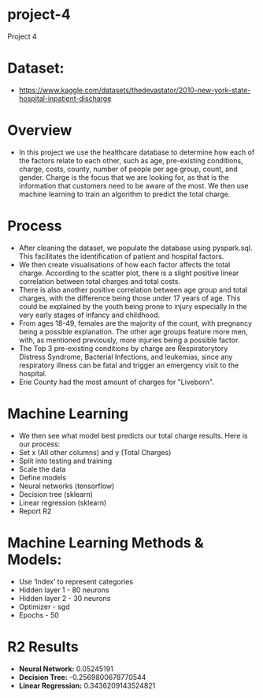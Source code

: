 # project-4
Project 4
# Dataset:
* https://www.kaggle.com/datasets/thedevastator/2010-new-york-state-hospital-inpatient-discharge
# Overview
* In this project we use the healthcare database to determine how each of the factors relate to each other, such as age, pre-existing conditions, charge, costs, county, number of people per age group, count, and gender. Charge is the focus that we are looking for, as that is the information that customers need to be aware of the most. We then use machine learning to train an algorithm to predict the total charge.
# Process
* After cleaning the dataset, we populate the database using pyspark.sql. This facilitates the identification of patient and hospital factors.
* We then create visualisations of how each factor affects the total charge. According to the scatter plot, there is a slight positive linear correlation between total charges and total costs.
* There is also another positive correlation between age group and total charges, with the difference being those under 17 years of age. This could be explained by the youth being prone to injury especially in the very early stages of infancy and childhood.
* From ages 18-49, females are the majority of the count, with pregnancy being a possible explanation. The other age groups feature more men, with, as mentioned previously, more injuries being a possible factor.
*  The Top 3 pre-existing conditions by charge are Respiratorytory Distress Syndrome, Bacterial Infections, and leukemias, since any respiratory illness can be fatal and trigger an emergency visit to the hospital.
*  Erie County had the most amount of charges for "Liveborn".
# Machine Learning
* We then see what model best predicts our total charge results. Here is our process:
* Set x (All other columns) and y (Total Charges)
* Split into testing and training 
* Scale the data
* Define models
* Neural networks (tensorflow)
* Decision tree  (sklearn)
* Linear regression (sklearn)
* Report R2
# Machine Learning Methods & Models:
* Use ‘Index’ to represent categories
* Hidden layer 1 - 80 neurons
* Hidden layer 2 - 30 neurons
* Optimizer - sgd
* Epochs - 50
# R2 Results
* **Neural Network:** 0.05245191
* **Decision Tree:** -0.2569800678770544
* **Linear Regression:** 0.3436209143524821



